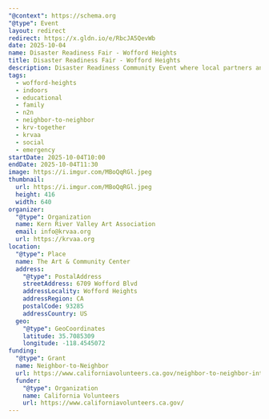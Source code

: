 ```yaml
---
"@context": https://schema.org
"@type": Event
layout: redirect
redirect: https://x.gldn.io/e/RbcJA5QevWb
date: 2025-10-04
name: Disaster Readiness Fair - Wofford Heights
title: Disaster Readiness Fair - Wofford Heights
description: Disaster Readiness Community Event where local partners and neighbors are coming together to keep our community safe and prepared.
tags:
  - wofford-heights
  - indoors
  - educational
  - family
  - n2n
  - neighbor-to-neighbor
  - krv-together
  - krvaa
  - social
  - emergency
startDate: 2025-10-04T10:00
endDate: 2025-10-04T11:30
image: https://i.imgur.com/MBoQqRGl.jpeg
thumbnail:
  url: https://i.imgur.com/MBoQqRGl.jpeg
  height: 416
  width: 640
organizer:
  "@type": Organization
  name: Kern River Valley Art Association
  email: info@krvaa.org
  url: https://krvaa.org
location:
  "@type": Place
  name: The Art & Community Center
  address:
    "@type": PostalAddress
    streetAddress: 6709 Wofford Blvd
    addressLocality: Wofford Heights
    addressRegion: CA
    postalCode: 93285
    addressCountry: US
  geo:
    "@type": GeoCoordinates
    latitude: 35.7085309
    longitude: -118.4545072
funding:
  "@type": Grant
  name: Neighbor-to-Neighbor
  url: https://www.californiavolunteers.ca.gov/neighbor-to-neighbor-interest/
  funder:
    "@type": Organization
    name: California Volunteers
    url: https://www.californiavolunteers.ca.gov/
---
```

